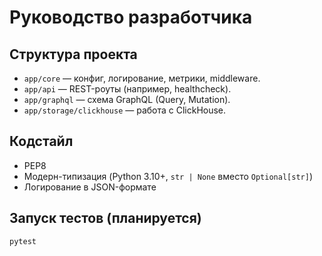 # Руководство разработчика

## Структура проекта
- `app/core` — конфиг, логирование, метрики, middleware.
- `app/api` — REST-роуты (например, healthcheck).
- `app/graphql` — схема GraphQL (Query, Mutation).
- `app/storage/clickhouse` — работа с ClickHouse.

## Кодстайл
- PEP8
- Модерн-типизация (Python 3.10+, `str | None` вместо `Optional[str]`)
- Логирование в JSON-формате

## Запуск тестов (планируется)
```bash
pytest
```
